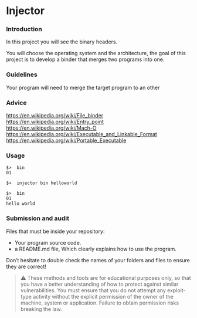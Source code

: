# Injector

### Introduction

In this project you will see the binary headers.

You will choose the operating system and the architecture, the goal of this project is to develop a binder that merges two programs into one.

### Guidelines

Your program will need to merge the target program to an other

### Advice

https://en.wikipedia.org/wiki/File_binder  
https://en.wikipedia.org/wiki/Entry_point  
https://en.wikipedia.org/wiki/Mach-O  
https://en.wikipedia.org/wiki/Executable_and_Linkable_Format  
https://en.wikipedia.org/wiki/Portable_Executable

### Usage

```
$>  bin
01

$>  injector bin helloworld

$>  bin
01
hello world
```

### Submission and audit

Files that must be inside your repository:

- Your program source code.
- a README.md file, Which clearly explains how to use the program.

Don’t hesitate to double check the names of your folders and files to ensure they are correct!

> ⚠️ These methods and tools are for educational purposes only, so that you have a better understanding of how to protect against similar vulnerabilities. You must ensure that you do not attempt any exploit-type activity without the explicit permission of the owner of the machine, system or application. Failure to obtain permission risks breaking the law.
